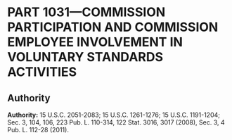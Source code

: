 # PART 1031—COMMISSION PARTICIPATION AND COMMISSION EMPLOYEE INVOLVEMENT IN VOLUNTARY STANDARDS ACTIVITIES 


## Authority

**Authority:** 15 U.S.C. 2051-2083; 15 U.S.C. 1261-1276; 15 U.S.C. 1191-1204; Sec. 3, 104, 106, 223 Pub. L. 110-314, 122 Stat. 3016, 3017 (2008), Sec. 3, 4 Pub. L. 112-28 (2011).





